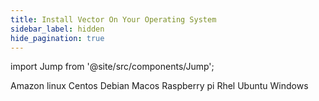 ```yaml
---
title: Install Vector On Your Operating System
sidebar_label: hidden
hide_pagination: true
---
```


import Jump from '@site/src/components/Jump';

<Jump to="/docs/setup/installation/operating-systems/amazon-linux">Amazon linux</Jump>
<Jump to="/docs/setup/installation/operating-systems/centos">Centos</Jump>
<Jump to="/docs/setup/installation/operating-systems/debian">Debian</Jump>
<Jump to="/docs/setup/installation/operating-systems/macos">Macos</Jump>
<Jump to="/docs/setup/installation/operating-systems/raspberry-pi">Raspberry pi</Jump>
<Jump to="/docs/setup/installation/operating-systems/rhel">Rhel</Jump>
<Jump to="/docs/setup/installation/operating-systems/ubuntu">Ubuntu</Jump>
<Jump to="/docs/setup/installation/operating-systems/windows">Windows</Jump>



